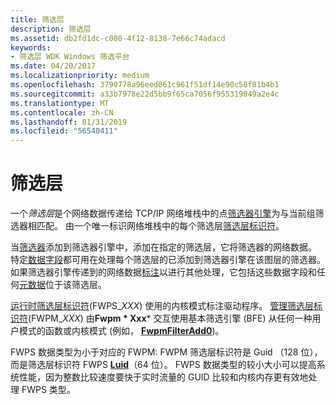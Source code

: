 ```yaml
---
title: 筛选层
description: 筛选层
ms.assetid: db2fd1dc-c080-4f12-8138-7e66c74adacd
keywords:
- 筛选层 WDK Windows 筛选平台
ms.date: 04/20/2017
ms.localizationpriority: medium
ms.openlocfilehash: 3790778a96eed061c961f51df14e90c58f81b4b1
ms.sourcegitcommit: a33b7978e22d5bb9f65ca7056f955319049a2e4c
ms.translationtype: MT
ms.contentlocale: zh-CN
ms.lasthandoff: 01/31/2019
ms.locfileid: "56540411"
---
```

# <a name="filtering-layer"></a>筛选层


一个*筛选层*是个网络数据传递给 TCP/IP 网络堆栈中的点[筛选器引擎](filter-engine.md)为与当前组筛选器相匹配。 由一个唯一标识网络堆栈中的每个筛选层[筛选层标识符](https://msdn.microsoft.com/library/windows/hardware/ff549947)。

当[筛选器](filter.md)添加到筛选器引擎中，添加在指定的筛选层，它将筛选器的网络数据。 特定[数据字段](https://msdn.microsoft.com/library/windows/hardware/ff546312)都可用在处理每个筛选层的已添加到筛选器引擎在该图层的筛选器。 如果筛选器引擎传递到的网络数据[标注](callout.md)以进行其他处理，它包括这些数据字段和任何[元数据](https://msdn.microsoft.com/library/windows/hardware/ff559174)位于该筛选层。

[运行时筛选层标识符](https://msdn.microsoft.com/library/windows/hardware/ff570731)(FWPS\_*XXX*) 使用的内核模式标注驱动程序。 [管理筛选层标识符](https://msdn.microsoft.com/library/windows/hardware/ff557101)(FWPM\_*XXX*) 由**Fwpm * Xxx*** 交互使用基本筛选引擎 (BFE) 从任何一种用户模式的函数或内核模式 (例如， [ **FwpmFilterAdd0**](https://msdn.microsoft.com/library/windows/desktop/aa364046))。

FWPS 数据类型为小于对应的 FWPM: FWPM 筛选层标识符是 Guid （128 位），而是筛选层标识符 FWPS [ **Luid**](https://msdn.microsoft.com/library/windows/hardware/ff557080)（64 位）。 FWPS 数据类型的较小大小可以提高系统性能，因为整数比较速度要快于实时流量的 GUID 比较和内核内存更有效地处理 FWPS 类型。

 

 






